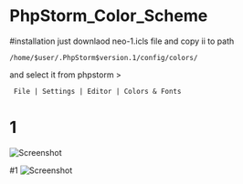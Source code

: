 # PhpStorm_Color_Scheme
#installation
just downlaod neo-1.icls file and copy ii to path 

```
/home/$user/.PhpStorm$version.1/config/colors/

```
and select it from phpstorm >

```
 File | Settings | Editor | Colors & Fonts
```

# 1
![Screenshot](http://uupload.ir/files/qyza_neo1.png)

#1
![Screenshot](http://uupload.ir/files/cczy_neo2.png)
